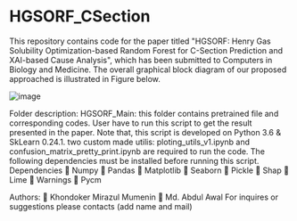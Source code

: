 # HGSORF_CSection
This repository contains code for the paper titled "HGSORF: Henry Gas Solubility Optimization-based Random Forest for C-Section Prediction and XAI-based Cause Analysis", which has been submitted to Computers in Biology and Medicine. The overall graphical block diagram of our proposed approached is illustrated in Figure below.
  

![image](https://user-images.githubusercontent.com/81968951/151330847-d32c0432-afba-474e-8f64-525ddef253c4.png)

Folder description:
HGSORF_Main: this folder contains pretrained file and corresponding codes. User have to run this script to get the result presented in the paper. Note that, this script is developed on Python 3.6 & SkLearn 0.24.1. two custom made utilis: ploting_utils_v1.ipynb and confusion_matrix_pretty_print.ipynb are required to run the code. The following dependencies must be installed before running this script.
Dependencies 
	Numpy
	Pandas 
	Matplotlib
	Seaborn
	Pickle
	Shap
	Lime
	Warnings
	Pycm

 Authors:
	Khondoker Mirazul Mumenin
	Md. Abdul Awal
For inquires or suggestions please contacts (add name and mail) 
